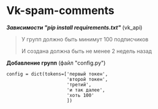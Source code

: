 # Vk-spam-comments

***Зависимости "pip install requirements.txt"***
(vk_api)

>У групп должно быть минимут 100 подписчиков
>
>И создана должна быть не менее 2 недель назад

**Добавление групп** (файл "config.py")
```
config = dict(tokens=['первый токен',
                      'второй токен',
                      'третий',
                      'и так далее',
                      'хоть 100'
                      ])
```
